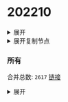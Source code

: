 # 202210
<details>
  <summary>展开</summary>

[介绍](https://github.com/sightwww/202210#介绍) | [使用方法](https://github.com/sightwww/202210#使用方法)

## 介绍
本自动化功能全部基于 `GitHub Actions` 实现，如有需要可以自行 Fork 实现个性化需求，功能配置在 `./utils/config.ini` 配置文件中。

对网络上各免费节点池及博主分享的节点进行测速筛选出较为稳定高速的节点，再导入到仓库中进行分享记录。所筛选的节点链接在仓库 `./sub/sub_list.json` 文件中，其中大部分为其他 `GitHub` 仓库链接，如果大家有好的订阅链接欢迎提交 PR ，这些链接包含的所有节点会合并在仓库 `./sub/sub_merge.txt` 中。

测速筛选后的节点订阅文件在仓库根目录 `Eterniy`(Base64) 和 `Eternity.yaml`(Clash)。同时在仓库的 `./update` 中保留了原始节点链接的的记录。

订阅转换使用 [subconverter](https://github.com/tindy2013/subconverter) 实现，测速功能使用 [LiteSpeedTest](https://github.com/xxf098/LiteSpeedTest) 在 `GitHub Actions` 环境下实现，所以美国节点较多，不能很好代表国内网络环境下节点可用性，目前正在解决这一问题。

虽然是测速筛选过后的节点，但仍然会出现部分节点不可用的情况，遇到这种情况建议选择`Clash`, `Shadowrocket`之类能自动切换低延迟节点的客户端。

## 使用方法
将以下订阅链接导入相应客户端即可。链接中大部分为 SS 协议节点，少量 Vmess, Trojan ,SSR 协议节点，建议选择协议支持完整的客户端。

- [多协议Base64编码](https://raw.githubusercontent.com/sightwww/202210/master/Eternity)
- [Clash](https://raw.githubusercontent.com/sightwww/202210/master/Eternity.yaml)

另有国内加速链接：

- [多协议Base64编码](https://fastly.jsdelivr.net/gh/sightwww/202210@master/Eternity)
- [Clash](https://fastly.jsdelivr.net/gh/sightwww/202210@master/Eternity.yaml)

>`Clash`链接所使用的配置在仓库`./update/provider/`中，有相应配置文件和以国家分类的`proxy-provider`。

  
</details>

<details>
  
## 节点信息
### 高速节点
高速节点数量: `93`
  <summary>展开复制节点</summary>

    vmess://eyJ2IjoiMiIsInBzIjoi8J+Hr/Cfh7Ug576O5Zu9LXZtZXNzLWpwYXJtLmZpbmV5b28uY2Y0NDMt6KKr5aKZLeS4rei9rDE1Mi43MC44MS42Ni3op6PplIHml6XmnKzlnLDljLpORumdnuiHquWItuWJpyIsImFkZCI6ImpwYXJtLmZpbmV5b28uY2YiLCJwb3J0IjoiNDQzIiwidHlwZSI6Im5vbmUiLCJpZCI6ImJkNWVlMjQ5LWZlN2ItNDY2OS1hNmQ5LWIzZjVlZWNiOThlNiIsImFpZCI6IjQiLCJuZXQiOiJ3cyIsInBhdGgiOiIvMTIzIiwiaG9zdCI6ImpwYXJtLmZpbmV5b28uY2YiLCJ0bHMiOiJ0bHMifQ==
    vmess://eyJ2IjoiMiIsInBzIjoi8J+Hr/Cfh7Ug5pel5pysXzAxMDQwMTciLCJhZGQiOiJqcDEuNTM1ZWI1MjEtOWZlMC00NDc4LWIwOTAtMmE1Y2VlNGJiMDRhLm5idnBuLm9yZyIsInBvcnQiOiI3MzA0IiwidHlwZSI6Im5vbmUiLCJpZCI6IjhiNzcwYTNhLTdhZDktNDU3My1iZmQ2LTJiMTQ2YmY5M2FmNyIsImFpZCI6IjAiLCJuZXQiOiJ0Y3AiLCJwYXRoIjoiLyIsImhvc3QiOiJqcDEuNTM1ZWI1MjEtOWZlMC00NDc4LWIwOTAtMmE1Y2VlNGJiMDRhLm5idnBuLm9yZyIsInRscyI6IiJ9
    vmess://eyJ2IjoiMiIsInBzIjoi8J+Hr/Cfh7Ug5pel5pysXzAxMDQxMDgyIiwiYWRkIjoiMTQwLjgzLjU3LjgwIiwicG9ydCI6IjQ5ODQwIiwidHlwZSI6Im5vbmUiLCJpZCI6IjI5NjlhZDFiLTk3ODctNDkyNy05NGU2LTIyZjU5NzYxOGRlMCIsImFpZCI6IjAiLCJuZXQiOiJ0Y3AiLCJwYXRoIjoiLyIsImhvc3QiOiIiLCJ0bHMiOiIifQ==
    ss://Y2hhY2hhMjAtaWV0Zi1wb2x5MTMwNTpHIXlCd1BXSDNWYW8@81.90.189.41:810#%F0%9F%87%B8%F0%9F%87%AC%20Relay_%F0%9F%87%B8%F0%9F%87%ACSG-%F0%9F%87%B8%F0%9F%87%ACSG_131
    ss://Y2hhY2hhMjAtaWV0Zi1wb2x5MTMwNTpHIXlCd1BXSDNWYW8@217.197.161.136:811#Pool_%F0%9F%87%B8%F0%9F%87%ACSG_125
    ss://Y2hhY2hhMjAtaWV0Zi1wb2x5MTMwNTpHIXlCd1BXSDNWYW8@217.197.161.138:805#Pool_%F0%9F%87%B8%F0%9F%87%ACSG_126
    vmess://eyJ2IjoiMiIsInBzIjoi8J+HqPCfh7Mg5Y+w5rm+XzAxMDQwMTAiLCJhZGQiOiJ0dy10Yi1jLnpjMjAyMDA0MjYuY2x1YiIsInBvcnQiOiIzOTk5OSIsInR5cGUiOiJub25lIiwiaWQiOiI2N2M1MGY2YS04MTZkLTM1NTUtODliNC0xOWRkMjk2MDhmOGIiLCJhaWQiOiIwIiwibmV0IjoidGNwIiwicGF0aCI6Ii8iLCJob3N0IjoidHctdGItYy56YzIwMjAwNDI2LmNsdWIiLCJ0bHMiOiIifQ==
    ss://YWVzLTI1Ni1nY206ZTB1eWFrZW5kZzc@x.gotout.work:30031#%F0%9F%87%AD%F0%9F%87%B0%20%5B01-03%5D%7Copenrunner%7C%E4%B8%AD%E5%9B%BD%E9%A6%99%E6%B8%AF%2F%E4%B8%AD%E5%9B%BD%E5%8F%B0%E6%B9%BE%28CN%29China%2FShenzhen%2F%28%E5%8F%AF%E8%83%BD%E6%98%AF%E4%B8%AD%E8%BD%AC%E8%8A%82%E7%82%B9%29_4
    vmess://eyJ2IjoiMiIsInBzIjoi8J+HuPCfh6wgWzAxLTAzXXxvcGVucnVubmVyfOaWsOWKoOWdoShTRylTaW5nYXBvcmUvU2luZ2Fwb3JlXzciLCJhZGQiOiJ2Mi0yLmdvZGxpZ2h0Lnh5eiIsInBvcnQiOiIzMDUyNiIsInR5cGUiOiJub25lIiwiaWQiOiI0MzMwOGQyNy05NGVjLTQwOGUtYThmNi1kNjgyY2ZiOTljYTkiLCJhaWQiOiIwIiwibmV0Ijoid3MiLCJwYXRoIjoiLzU0ZjYzNGZzIiwiaG9zdCI6InYyLTIuZ29kbGlnaHQueHl6IiwidGxzIjoidGxzIn0=
    trojan://7Z29DRr1ts@cp-asus.ml:50275?allowInsecure=1#%F0%9F%87%B8%F0%9F%87%AC%20%5B01-03%5D%7Copenrunner%7C%E6%96%B0%E5%8A%A0%E5%9D%A1%28SG%29Singapore%2FSingapore_8
    vmess://eyJ2IjoiMiIsInBzIjoi8J+HrfCfh7AgWzAxLTAzXXxvcGVucnVubmVyfOS4reWbvemmmea4ry/kuK3lm73lj7Dmub4oQ04pQ2hpbmEvQmVpamluZy8o5Y+v6IO95piv5Lit6L2s6IqC54K5KV8xMCIsImFkZCI6InNoY3UuZm9yZ2VidWtraXQuY29tIiwicG9ydCI6IjQ3Mzg5IiwidHlwZSI6Im5vbmUiLCJpZCI6ImY2ODBkZmQ4LTNiNTktNDhhZi1hZWE4LTFkNGJjMDlhMTcwNSIsImFpZCI6IjAiLCJuZXQiOiJ0Y3AiLCJwYXRoIjoiLyIsImhvc3QiOiJzaGN1LmZvcmdlYnVra2l0LmNvbSIsInRscyI6IiJ9
    vmess://eyJ2IjoiMiIsInBzIjoi8J+HrfCfh7AgWzAxLTAzXXxvcGVucnVubmVyfOS4reWbvemmmea4r+eJueWIq+ihjOaUv+WMuihISylIb25na29uZ1NBUkNoaW5hL0hvbmdLb25nXzE5IiwiYWRkIjoiNDI2aGsuZmFuczgueHl6IiwicG9ydCI6IjQ0MyIsInR5cGUiOiJub25lIiwiaWQiOiI5M2JkYWVkNS0xM2M1LTM5MjctOTNkNy1hNjg3N2M1YWM4ZDIiLCJhaWQiOiIyIiwibmV0Ijoid3MiLCJwYXRoIjoiL3JheSIsImhvc3QiOiI0MjZoay5mYW5zOC54eXoiLCJ0bHMiOiJ0bHMifQ==
    vmess://eyJ2IjoiMiIsInBzIjoi8J+HrfCfh7AgWzAxLTAzXXxvcGVucnVubmVyfOS4reWbvemmmea4ry/kuK3lm73lj7Dmub4oQ04pQ2hpbmEvQmVpamluZy8o5Y+v6IO95piv5Lit6L2s6IqC54K5KV8yMCIsImFkZCI6IlYzMDkuYmdwbmV0LnRvcCIsInBvcnQiOiIyNjMwOSIsInR5cGUiOiJub25lIiwiaWQiOiJlZjM2MWM4My04Yjg5LTM5NTAtOWM5Yi02Y2NjMTc3ZTYyODUiLCJhaWQiOiIwIiwibmV0IjoidGNwIiwicGF0aCI6Ii9yYXkiLCJob3N0IjoiNDI2aGsuZmFuczgueHl6IiwidGxzIjoiIn0=
    vmess://eyJ2IjoiMiIsInBzIjoi8J+HrfCfh7AgWzAxLTAzXXxvcGVucnVubmVyfOS4reWbvemmmea4ry/kuK3lm73lj7Dmub4oQ04pQ2hpbmEvU2hlbnpoZW4vKOWPr+iDveaYr+S4rei9rOiKgueCuSlfMjMiLCJhZGQiOiJWMjAzLmJncG5ldC50b3AiLCJwb3J0IjoiMjYyMDMiLCJ0eXBlIjoibm9uZSIsImlkIjoiZWYzNjFjODMtOGI4OS0zOTUwLTljOWItNmNjYzE3N2U2Mjg1IiwiYWlkIjoiMCIsIm5ldCI6InRjcCIsInBhdGgiOiIvcmF5IiwiaG9zdCI6IjQyNmhrLmZhbnM4Lnh5eiIsInRscyI6IiJ9
    trojan://cfbabf31-2cf6-40ca-9688-abbb682370aa@cn.speedabc.xyz:32002?allowInsecure=1&sni=jp-bgp.speedaccelerate.com#%F0%9F%87%AD%F0%9F%87%B0%20%5B01-03%5D%7Copenrunner%7C%E4%B8%AD%E5%9B%BD%E9%A6%99%E6%B8%AF%2F%E4%B8%AD%E5%9B%BD%E5%8F%B0%E6%B9%BE%28CN%29China%2FShenzhen%2F%28%E5%8F%AF%E8%83%BD%E6%98%AF%E4%B8%AD%E8%BD%AC%E8%8A%82%E7%82%B9%29_25
    trojan://e5d46365e25e31d94279c2bcf93390a2@sg-sr-116.mitoption.com:443?allowInsecure=1#%F0%9F%87%B8%F0%9F%87%AC%20%5B01-03%5D%7Copenrunner%7C%E6%96%B0%E5%8A%A0%E5%9D%A1%28SG%29Singapore%2FSingapore_28
    vmess://eyJ2IjoiMiIsInBzIjoi8J+Hr/Cfh7UgWzAxLTAzXXxvcGVucnVubmVyfOaXpeacrChKUClKYXBhbi9Ub2t5b18yOSIsImFkZCI6IjE0MC4yMzguNDguMTk0IiwicG9ydCI6Ijg4ODgiLCJ0eXBlIjoibm9uZSIsImlkIjoiMjRmMWRmYWQtMTI2Ny00Mjk3LThlODgtMGU5YjhlZjQ3ZTQ3IiwiYWlkIjoiMCIsIm5ldCI6InRjcCIsInBhdGgiOiIvIiwiaG9zdCI6IiIsInRscyI6IiJ9
    ss://YWVzLTI1Ni1nY206WTZSOXBBdHZ4eHptR0M@158.247.205.87:5601#%F0%9F%87%AF%F0%9F%87%B5%20%5B01-03%5D%7Copenrunner%7C%E6%97%A5%E6%9C%AC%28JP%29Japan%2FOsaka_40
    trojan://7b4066ae-accc-11eb-a8bf-f23c91cfbbc9@ssl.tcpbbr.net:443?allowInsecure=1#%F0%9F%87%AD%F0%9F%87%B0%20%5B01-03%5D%7Copenrunner%7C%E4%B8%AD%E5%9B%BD%E9%A6%99%E6%B8%AF%E7%89%B9%E5%88%AB%E8%A1%8C%E6%94%BF%E5%8C%BA%28HK%29Hongkong%2BSAR%2BChina%2FHong%2BKong_42
    vmess://eyJ2IjoiMiIsInBzIjoi8J+HrfCfh7AgUmVsYXlf8J+HrfCfh7BISy3wn4et8J+HsEhLXzYzIiwiYWRkIjoiMjM2YmExNmYtNzk4OS03MWRlLWU1MTAtMWNhZDMzOTIzMzU1LmNubmljLnJpcCIsInBvcnQiOiI4MCIsInR5cGUiOiJub25lIiwiaWQiOiJkNzYxYzVlNC04YWYxLTRiZTgtOGIyMC1hZjgyZmZmMzBhZjIiLCJhaWQiOiIwIiwibmV0Ijoid3MiLCJwYXRoIjoiLyIsImhvc3QiOiJ0bXMuZGluZ3RhbGsuY29tIiwidGxzIjoiIn0=
    vmess://eyJ2IjoiMiIsInBzIjoi8J+HsPCfh7cgUmVsYXlf8J+HsPCfh7dLUi3wn4ew8J+Ht0tSXzg1IiwiYWRkIjoiOTk3OTQ2YjQtMjY0Mi1lYTNmLTdiODgtYmRhNjEzMDBjMjI2LmNubmljLnJpcCIsInBvcnQiOiI4MCIsInR5cGUiOiJub25lIiwiaWQiOiJkNzYxYzVlNC04YWYxLTRiZTgtOGIyMC1hZjgyZmZmMzBhZjIiLCJhaWQiOiIwIiwibmV0Ijoid3MiLCJwYXRoIjoiLyIsImhvc3QiOiJ0bXMuZGluZ3RhbGsuY29tIiwidGxzIjoiIn0=
    vmess://eyJ2IjoiMiIsInBzIjoi8J+HqPCfh7MgUmVsYXlf8J+HufCfh7xUVy3wn4e58J+HvFRXXzE0MCIsImFkZCI6ImQwNDFhNTg1LTBjMWUtZTkyOC1kZmJiLWM1YzRiYjdmOTY4NS5jbm5pYy5yaXAiLCJwb3J0IjoiODAiLCJ0eXBlIjoibm9uZSIsImlkIjoiZDc2MWM1ZTQtOGFmMS00YmU4LThiMjAtYWY4MmZmZjMwYWYyIiwiYWlkIjoiMCIsIm5ldCI6IndzIiwicGF0aCI6Ii8iLCJob3N0IjoidG1zLmRpbmd0YWxrLmNvbSIsInRscyI6IiJ9
    vmess://eyJ2IjoiMiIsInBzIjoi8J+HuvCfh7ggUmVsYXlf8J+HuvCfh7hVUy3wn4et8J+HsEhLXzI0NiIsImFkZCI6ImM5ZjBmYTExLWU0ZDQtMWM1MC0yZmQyLTFjNDFmN2IyZmY4OS5jbm5pYy5yaXAiLCJwb3J0IjoiODAiLCJ0eXBlIjoibm9uZSIsImlkIjoiZDc2MWM1ZTQtOGFmMS00YmU4LThiMjAtYWY4MmZmZjMwYWYyIiwiYWlkIjoiMCIsIm5ldCI6IndzIiwicGF0aCI6Ii8iLCJob3N0IjoidG1zLmRpbmd0YWxrLmNvbSIsInRscyI6IiJ9
    vmess://eyJ2IjoiMiIsInBzIjoiSEtfNjQiLCJhZGQiOiIxOC4xNjMuMTE2LjExMyIsInBvcnQiOiIyNjM0NiIsInR5cGUiOiJub25lIiwiaWQiOiIzMDI5N2FiMi1jZWVmLTQ4YWUtODM4Zi05Y2E0YmY2MjVkYTgiLCJhaWQiOiIwIiwibmV0Ijoid3MiLCJwYXRoIjoiLyIsImhvc3QiOiIxOC4xNjMuMTE2LjExMyIsInRscyI6IiJ9
    vmess://eyJ2IjoiMiIsInBzIjoi8J+Hr/Cfh7UgQFNTUlNVQi3ml6XmnKxWMDUt5LuY6LS55o6o6I2QZGxqLnRmL3NzcnN1YiIsImFkZCI6Imh0dHAuZG93bmxvYWQueXVuemhvbmd6aHVhbi5jb20iLCJwb3J0IjoiODA4MCIsInR5cGUiOiJub25lIiwiaWQiOiI2OTVmODg1Zi0xNDRiLTRhNmItOTk4YS04ODVkOTc3NWQ3NTYiLCJhaWQiOiIwIiwibmV0Ijoid3MiLCJwYXRoIjoiL2FwaS92My9kb3dubG9hZC5nZXRGaWxlIiwiaG9zdCI6InNzcnN1Yi52MDIuYXN1a2EuYnV6eiIsInRscyI6IiJ9
    vmess://eyJ2IjoiMiIsInBzIjoi8J+HsPCfh7cg576O5Zu9LXZtZXNzLWFtZGtyLnB0dXUubWw0NDMt6KKr5aKZLeS4rei9rDE0Ni41Ni45Ni43NS3op6PplIHpn6nlm73lnLDljLpORumdnuiHquWItuWJpyIsImFkZCI6ImFtZGtyLnB0dXUubWwiLCJwb3J0IjoiNDQzIiwidHlwZSI6Im5vbmUiLCJpZCI6ImUyY2RjMzA1LWRkYTctNDY1ZS1iNjc1LWJhMDQ2OGQyYThiMyIsImFpZCI6IjQiLCJuZXQiOiJ3cyIsInBhdGgiOiIvOTg3IiwiaG9zdCI6ImFtZGtyLnB0dXUubWwiLCJ0bHMiOiJ0bHMifQ==
    vmess://eyJ2IjoiMiIsInBzIjoi8J+HsPCfh7cg576O5Zu9LXZtZXNzLWFtZGtyLnB0dXUuZ2E0NDMt6KKr5aKZLeS4rei9rDE1Mi42OS4yMjkuMjIyLeino+mUgemfqeWbveWcsOWMuk5G6Z2e6Ieq5Yi25YmnIiwiYWRkIjoiYW1ka3IucHR1dS5nYSIsInBvcnQiOiI0NDMiLCJ0eXBlIjoibm9uZSIsImlkIjoiYTYxMmI2N2YtYTc5Yi00YTcxLWE4MmItYTQ2OTA2NzUyMDIzIiwiYWlkIjoiNCIsIm5ldCI6IndzIiwicGF0aCI6Ii80MDgiLCJob3N0IjoiYW1ka3IucHR1dS5nYSIsInRscyI6InRscyJ9
    vmess://eyJ2IjoiMiIsInBzIjoi8J+Hr/Cfh7Ug576O5Zu9LXZtZXNzLWpwYW1kLmZpbmV5b28ubWw0NDMt6KKr5aKZLeS4rei9rDEzOC4yLjMzLjEwMi3op6PplIHml6XmnKzlnLDljLpORumdnuiHquWItuWJpyIsImFkZCI6ImpwYW1kLmZpbmV5b28ubWwiLCJwb3J0IjoiNDQzIiwidHlwZSI6Im5vbmUiLCJpZCI6IjM1ZTVlMmVhLTEzNzItNDc0NS1kZmY4LWZiMmJkMTEwMTZjNCIsImFpZCI6IjQiLCJuZXQiOiJ3cyIsInBhdGgiOiIvMTIzIiwiaG9zdCI6ImpwYW1kLmZpbmV5b28ubWwiLCJ0bHMiOiJ0bHMifQ==
    vmess://eyJ2IjoiMiIsInBzIjoi8J+Hr/Cfh7Ug576O5Zu9LXZtZXNzLWpwYXJtLmZpbmV5b28ubWw0NDMt6KKr5aKZLeS4rei9rDEzOC4yLjMzLjkwLeino+mUgeaXpeacrOWcsOWMuk5G6Z2e6Ieq5Yi25YmnIiwiYWRkIjoianBhcm0uZmluZXlvby5tbCIsInBvcnQiOiI0NDMiLCJ0eXBlIjoibm9uZSIsImlkIjoiMTBiYTQ3OGUtOWRlMS00YWE5LWMwOWUtNzcwNzAyNTMzNGQzIiwiYWlkIjoiNCIsIm5ldCI6IndzIiwicGF0aCI6Ii8xMjMiLCJob3N0IjoianBhcm0uZmluZXlvby5tbCIsInRscyI6InRscyJ9
    vmess://eyJ2IjoiMiIsInBzIjoi8J+Hr/Cfh7Ug576O5Zu9LXZtZXNzLWpwYXJtLmZpbmV5b28uY2Y0NDMt6KKr5aKZLeS4rei9rDE1Mi43MC44MS42Ni3op6PplIHml6XmnKzlnLDljLpORumdnuiHquWItuWJpyIsImFkZCI6ImpwYXJtLmZpbmV5b28uY2YiLCJwb3J0IjoiNDQzIiwidHlwZSI6Im5vbmUiLCJpZCI6ImJkNWVlMjQ5LWZlN2ItNDY2OS1hNmQ5LWIzZjVlZWNiOThlNiIsImFpZCI6IjQiLCJuZXQiOiJ3cyIsInBhdGgiOiIvMTIzIiwiaG9zdCI6ImpwYXJtLmZpbmV5b28uY2YiLCJ0bHMiOiJ0bHMifQ==
    vmess://eyJ2IjoiMiIsInBzIjoi8J+HuPCfh6wg5Lit5Zu9LXZtZXNzLTguMjE0LjMzLjE1ODgwLeiiq+WimS3nm7Tov54t6Kej6ZSB5paw5Yqg5Z2h5Zyw5Yy6TkbpnZ7oh6rliLbliaciLCJhZGQiOiI4LjIxNC4zMy4xNTgiLCJwb3J0IjoiODAiLCJ0eXBlIjoibm9uZSIsImlkIjoiY2I4MWU2YWItMWQ4My00YWMxLWYwYWQtYWU1YzJhN2MyOWVmIiwiYWlkIjoiMCIsIm5ldCI6IndzIiwicGF0aCI6Ii8iLCJob3N0IjoiIiwidGxzIjoiIn0=
    vmess://eyJ2IjoiMiIsInBzIjoi8J+HuPCfh6wg576O5Zu9LXZtZXNzLWNhLjAxMTIyMzMueHl6ODQ0My3ooqvlopkt5Lit6L2sMTk5Ljg3LjIxMC4xODYt6Kej6ZSB5paw5Yqg5Z2h5Zyw5Yy6TkbpnZ7oh6rliLbliaciLCJhZGQiOiJjYS4wMTEyMjMzLnh5eiIsInBvcnQiOiI4NDQzIiwidHlwZSI6Im5vbmUiLCJpZCI6ImMzMDAwZTlkLWJlZTctNGZkYi1iMzEyLWRkMDcwMzBmMzI1ZCIsImFpZCI6IjQiLCJuZXQiOiJ3cyIsInBhdGgiOiIvaG9tZSIsImhvc3QiOiJjYS4wMTEyMjMzLnh5eiIsInRscyI6InRscyJ9
    ss://Y2hhY2hhMjAtaWV0Zi1wb2x5MTMwNTpHIXlCd1BXSDNWYW8@148.66.56.99:807#HK_52
    vmess://eyJ2IjoiMiIsInBzIjoi8J+Hr/Cfh7Ug5pel5pysLXZtZXNzLTE0Ni41Ni40MC4xMTcyNzY3NS3ooqvlopkt55u06L+eLeino+mUgemfqeWbveWcsOWMuk5G6Z2e6Ieq5Yi25YmnIiwiYWRkIjoiMTQ2LjU2LjQwLjExNyIsInBvcnQiOiIyNzY3NSIsInR5cGUiOiJub25lIiwiaWQiOiIwNTNjYTBmNC0wNTdlLTQ5M2QtYWQzMC01YmE1MWYwMGY1OWMiLCJhaWQiOiI0IiwibmV0Ijoid3MiLCJwYXRoIjoiLyIsImhvc3QiOiIiLCJ0bHMiOiIifQ==
    ss://YWVzLTI1Ni1jZmI6YW1hem9uc2tyMDU@3.112.193.151:443#JP_71
    ss://YWVzLTI1Ni1jZmI6YW1hem9uc2tyMDU@52.197.66.243:443#%F0%9F%87%AF%F0%9F%87%B5%20%E6%97%A5%E6%9C%AC-ss-52.197.66.243443-%E8%A2%AB%E5%A2%99-%E7%9B%B4%E8%BF%9E-%E8%A7%A3%E9%94%81%E6%97%A5%E6%9C%AC%E5%9C%B0%E5%8C%BANF%E9%9D%9E%E8%87%AA%E5%88%B6%E5%89%A7
    ss://Y2hhY2hhMjAtaWV0Zi1wb2x5MTMwNTpHIXlCd1BXSDNWYW8@193.38.139.204:806#%F0%9F%87%AF%F0%9F%87%B5%20%E6%97%A5%E6%9C%AC-ss-193.38.139.204806-%E8%A2%AB%E5%A2%99-%E4%B8%AD%E8%BD%AC193.38.139.201-%E8%A7%A3%E9%94%81%E6%97%A5%E6%9C%AC%E5%9C%B0%E5%8C%BANF%E9%9D%9E%E8%87%AA%E5%88%B6%E5%89%A7
    ss://YWVzLTI1Ni1jZmI6YW1hem9uc2tyMDU@54.169.62.50:443#SG_124
    ss://Y2hhY2hhMjAtaWV0Zi1wb2x5MTMwNTpHIXlCd1BXSDNWYW8@193.38.139.203:807#%F0%9F%87%AF%F0%9F%87%B5%20%E6%97%A5%E6%9C%AC-ss-193.38.139.203807-%E8%A2%AB%E5%A2%99-%E4%B8%AD%E8%BD%AC193.38.139.201-%E8%A7%A3%E9%94%81%E6%97%A5%E6%9C%AC%E5%9C%B0%E5%8C%BANF%E9%9D%9E%E8%87%AA%E5%88%B6%E5%89%A7
    ss://YWVzLTI1Ni1jZmI6YW1hem9uc2tyMDU@54.169.211.238:443#SG_128
    ss://Y2hhY2hhMjAtaWV0Zi1wb2x5MTMwNTpHIXlCd1BXSDNWYW8@45.66.134.176:811#%F0%9F%87%AF%F0%9F%87%B5%20%E6%97%A5%E6%9C%AC-ss-45.66.134.176811-%E8%A2%AB%E5%A2%99-%E4%B8%AD%E8%BD%AC185.168.20.250-%E8%A7%A3%E9%94%81%E6%97%A5%E6%9C%AC%E5%9C%B0%E5%8C%BANF%E9%9D%9E%E8%87%AA%E5%88%B6%E5%89%A7
    ss://YWVzLTI1Ni1jZmI6YW1hem9uc2tyMDU@18.141.183.204:443#SG_132
    ss://YWVzLTI1Ni1jZmI6YW1hem9uc2tyMDU@54.254.199.122:443#SG_135
    vmess://eyJ2IjoiMiIsInBzIjoi8J+HrfCfh7AgZ2l0aHViLmNvbS9mcmVlZnEgLSDpppnmuK/nlLXorq/nm4jnp5HmnInpmZDlhazlj7ggMTUiLCJhZGQiOiJhaGswMi5za3lqc3Euc3BhY2UiLCJwb3J0IjoiMjA1MyIsInR5cGUiOiJub25lIiwiaWQiOiI4YWM5ODJhNy05YjU5LWE3ZGMtY2Y0ZS0yMzJmMmZlNzI5MDMiLCJhaWQiOiIwIiwibmV0Ijoid3MiLCJwYXRoIjoiLyIsImhvc3QiOiJhaGswMi5za3lqc3Euc3BhY2UiLCJ0bHMiOiJ0bHMifQ==
    vmess://eyJ2IjoiMiIsInBzIjoi8J+Hr/Cfh7UgZ2l0aHViLmNvbS9mcmVlZnEgLSDml6XmnKwgIDYiLCJhZGQiOiJkajEtc3MuaHR2dmlydS50b3AiLCJwb3J0IjoiMjM3IiwidHlwZSI6Im5vbmUiLCJpZCI6IjNkODFlNmZiLWM3ZjAtNDc5MS1hZjJlLTgyYzkzZDE0OTQ4MyIsImFpZCI6IjAiLCJuZXQiOiJ3cyIsInBhdGgiOiIvIiwiaG9zdCI6ImRqMS1zcy5odHZ2aXJ1LnRvcCIsInRscyI6IiJ9
    vmess://eyJ2IjoiMiIsInBzIjoi8J+HqPCfh7Mg5Y+w5rm+XzAxMDQwMDMiLCJhZGQiOiJodHRwLmRvd25sb2FkLnl1bnpob25nemh1YW4uY29tIiwicG9ydCI6IjgwODAiLCJ0eXBlIjoibm9uZSIsImlkIjoiNjk1Zjg4NWYtMTQ0Yi00YTZiLTk5OGEtODg1ZDk3NzVkNzU2IiwiYWlkIjoiMCIsIm5ldCI6IndzIiwicGF0aCI6Ii9hcGkvdjMvZG93bmxvYWQuZ2V0RmlsZSIsImhvc3QiOiJzc3JzdWIudjAyLmFzdWthLmJ1enoiLCJ0bHMiOiIifQ==
    ss://Y2hhY2hhMjAtaWV0Zi1wb2x5MTMwNTpHIXlCd1BXSDNWYW8@38.68.134.196:811#US_152
    vmess://eyJ2IjoiMiIsInBzIjoiVVNfMTAiLCJhZGQiOiIxMzguMi4xNS4yMyIsInBvcnQiOiI0NjM3MCIsInR5cGUiOiJub25lIiwiaWQiOiI5OTgxNTFlNS0wYmM1LTQzNzctZTM5MC1jNDFiYjI2ZmRkMGMiLCJhaWQiOiIwIiwibmV0IjoidGNwIiwicGF0aCI6Ii9hcGkvdjMvZG93bmxvYWQuZ2V0RmlsZSIsImhvc3QiOiJzc3JzdWIudjAyLmFzdWthLmJ1enoiLCJ0bHMiOiIifQ==
    vmess://eyJ2IjoiMiIsInBzIjoiVVNfMTMiLCJhZGQiOiIxNTAuMjMwLjQxLjkiLCJwb3J0IjoiMjMyOTIiLCJ0eXBlIjoibm9uZSIsImlkIjoiOTU2YzZjMmYtYmY1NC00Yjg3LWZhZmQtNGI3NjdjYTEyNzUwIiwiYWlkIjoiMCIsIm5ldCI6InRjcCIsInBhdGgiOiIvYXBpL3YzL2Rvd25sb2FkLmdldEZpbGUiLCJob3N0Ijoic3Nyc3ViLnYwMi5hc3VrYS5idXp6IiwidGxzIjoiIn0=
    vmess://eyJ2IjoiMiIsInBzIjoiVVNfMTQiLCJhZGQiOiIxNTkuMjIzLjMyLjIzMCIsInBvcnQiOiI4MDgwIiwidHlwZSI6Im5vbmUiLCJpZCI6IjcwMDIzMzBkLWZlMjctNGI1Ni1iMjJmLWQ3ZTNlYjgyNWZkYiIsImFpZCI6IjAiLCJuZXQiOiJ3cyIsInBhdGgiOiIvY2N0djEzL2hkLm0zdTgiLCJob3N0IjoiMTU5LjIyMy4zMi4yMzAiLCJ0bHMiOiIifQ==
    vmess://eyJ2IjoiMiIsInBzIjoiVVNfMTYiLCJhZGQiOiI1MS44MS4yMjMuMzEiLCJwb3J0IjoiNDQzIiwidHlwZSI6Im5vbmUiLCJpZCI6ImMwMTU2NDUxLTRlZmItNDVlMi04NGZjLThkMzE1YzQ2NTBkYiIsImFpZCI6IjMyIiwibmV0IjoidGNwIiwicGF0aCI6Ii9jY3R2MTMvaGQubTN1OCIsImhvc3QiOiIxNTkuMjIzLjMyLjIzMCIsInRscyI6IiJ9
    vmess://eyJ2IjoiMiIsInBzIjoiVVNfMTciLCJhZGQiOiI2OC4xODMuMTI5LjE5NyIsInBvcnQiOiI4MDgwIiwidHlwZSI6Im5vbmUiLCJpZCI6IjE1N2FiMjRjLTJmMDItNDRkMi1iMjExLTZkNzA2MTJjOWY2NCIsImFpZCI6IjAiLCJuZXQiOiJ3cyIsInBhdGgiOiIvY2N0djEzL2hkLm0zdTgiLCJob3N0IjoiNjguMTgzLjEyOS4xOTciLCJ0bHMiOiIifQ==
    vmess://eyJ2IjoiMiIsInBzIjoi8J+HuvCfh7ggWzAxLTAzXXxvcGVucnVubmVyfOe+juWbvShVUylVU0EvTG9zQW5nZWxlc182IiwiYWRkIjoidXMxLmxvbHZwcy54eXoiLCJwb3J0IjoiNjAwNjAiLCJ0eXBlIjoibm9uZSIsImlkIjoiOTU4ODZjNzYtOTIwNy00OGJkLTllNjQtZDE0MjJlNzVhZDg5IiwiYWlkIjoiMCIsIm5ldCI6IndzIiwicGF0aCI6Ii9BWTkyMFVNUiIsImhvc3QiOiJ1czEubG9sdnBzLnh5eiIsInRscyI6InRscyJ9
    vmess://eyJ2IjoiMiIsInBzIjoi8J+HuvCfh7ggWzAxLTAzXXxvcGVucnVubmVyfOe+juWbvShVUylVU0EvTG9zQW5nZWxlc18xMSIsImFkZCI6IjQ1Ljc2LjcxLjIzMyIsInBvcnQiOiI0Njk4MyIsInR5cGUiOiJub25lIiwiaWQiOiI2OTA5OTI1OC0xNDc2LTQ2ZGQtYTUxYi04NGU5MTVlOTQxYmUiLCJhaWQiOiIwIiwibmV0Ijoid3MiLCJwYXRoIjoiLzF0R0s4MmxVLyIsImhvc3QiOiIiLCJ0bHMiOiIifQ==
    trojan://e5d46365e25e31d94279c2bcf93390a2@usa-sr-105.mitoption.com:443?allowInsecure=1#%F0%9F%87%BA%F0%9F%87%B8%20%5B01-03%5D%7Copenrunner%7C%E7%BE%8E%E5%9B%BD%28US%29USA%2FScottsdale_12
    vmess://eyJ2IjoiMiIsInBzIjoi8J+HuvCfh7ggWzAxLTAzXXxvcGVucnVubmVyfOe+juWbvShVUylVU0EvU2FuSm9zZV8xMyIsImFkZCI6IjE1NS4yNDguMjAyLjIwMyIsInBvcnQiOiIxNDU2NCIsInR5cGUiOiJub25lIiwiaWQiOiI0YTBkYTM3OS1hN2NjLTQzODktODhkNy00NTUxNGI4OTY4ODMiLCJhaWQiOiIwIiwibmV0IjoidGNwIiwicGF0aCI6Ii8iLCJob3N0IjoiIiwidGxzIjoiIn0=
    vmess://eyJ2IjoiMiIsInBzIjoi8J+HuvCfh7ggWzAxLTAzXXxvcGVucnVubmVyfOe+juWbvShVUylVU0EvUGlzY2F0YXdheVRvd25zaGlwXzE0IiwiYWRkIjoiMjA3LjI0Ni45NC4yOCIsInBvcnQiOiI0MjM4MyIsInR5cGUiOiJub25lIiwiaWQiOiI0NzczZGZkYy05Yzg1LTQ4NzMtODcyMC1jZThjZjVmNzRmN2MiLCJhaWQiOiIwIiwibmV0IjoidGNwIiwicGF0aCI6Ii8iLCJob3N0IjoiIiwidGxzIjoiIn0=
    vmess://eyJ2IjoiMiIsInBzIjoi8J+HuvCfh7ggWzAxLTAzXXxvcGVucnVubmVyfOe+juWbvShVUylVU0EvQ2xpZnRvbl8xOCIsImFkZCI6InVzMy4zMXZwbi5jb20iLCJwb3J0IjoiNDQzIiwidHlwZSI6Im5vbmUiLCJpZCI6IjJlZjY0ZGM4LWNhM2MtNDViOC1hZDVmLTIwODcxNDUyMTQzYiIsImFpZCI6IjAiLCJuZXQiOiJ3cyIsInBhdGgiOiIvZmFzdHNzaC8zMTAyNjM3NDkzcXFjb20vNjI2Y2Y3ZDhiZDQ5Yi8iLCJob3N0IjoidXMzLjMxdnBuLmNvbSIsInRscyI6InRscyJ9
    ss://YWVzLTI1Ni1nY206WEtGS2wyclVMaklwNzQ@169.197.142.99:8009#%F0%9F%87%BA%F0%9F%87%B8%20%5B01-03%5D%7Copenrunner%7C%E7%BE%8E%E5%9B%BD%28US%29USA%2FLos%2BAngeles_31
    vmess://eyJ2IjoiMiIsInBzIjoi8J+HuvCfh7ggWzAxLTAzXXxvcGVucnVubmVyfOe+juWbvShVUylVU0EvU2FuRnJhbmNpc2NvXzMyIiwiYWRkIjoiMTA0LjE2LjIzLjMiLCJwb3J0IjoiNDQzIiwidHlwZSI6Im5vbmUiLCJpZCI6IjI0OGY0ZjZmLTI3MGMtNDdmNy1iZWE4LWVkOWQ4OTQ0MDA1NCIsImFpZCI6IjAiLCJuZXQiOiJ3cyIsInBhdGgiOiIvIiwiaG9zdCI6IiIsInRscyI6InRscyJ9
    vmess://eyJ2IjoiMiIsInBzIjoi8J+HuvCfh7ggWzAxLTAzXXxvcGVucnVubmVyfOe+juWbvShVUylVU0EvV2FzaGluZ3Rvbl8zNCIsImFkZCI6IjEuZXp5ZGZkZC5jb20iLCJwb3J0IjoiNDQzIiwidHlwZSI6Im5vbmUiLCJpZCI6IjRlZTQ4YWQ4LTE3OGMtNDBhMi05YzUyLWExNGU5MGEwNmU0OSIsImFpZCI6IjAiLCJuZXQiOiJ3cyIsInBhdGgiOiIvbm1zbCIsImhvc3QiOiIxLmV6eWRmZGQuY29tIiwidGxzIjoidGxzIn0=
    vmess://eyJ2IjoiMiIsInBzIjoi8J+HuvCfh7ggUmVsYXlf8J+HuvCfh7hVUy3wn4ep8J+HqkRFXzIzOSIsImFkZCI6IjEwMy4yMS4yNDQuMTciLCJwb3J0IjoiODQ0MyIsInR5cGUiOiJub25lIiwiaWQiOiJhNmEzN2UwNC01ZTgxLTQ0YzktYmU1My1iYWEzZmY0NmViOGIiLCJhaWQiOiIwIiwibmV0Ijoid3MiLCJwYXRoIjoiLzhjZGE0OGIzIiwiaG9zdCI6InVzLTE3MS03OC5zaG9wdHVubmVsLmxpdmUiLCJ0bHMiOiJ0bHMifQ==
    vmess://eyJ2IjoiMiIsInBzIjoi8J+HuvCfh7ggUmVsYXlf8J+HuvCfh7hVUy3wn4ep8J+HqkRFXzI1MiIsImFkZCI6IjEwMy4yMS4yNDQuMjE5IiwicG9ydCI6Ijg0NDMiLCJ0eXBlIjoibm9uZSIsImlkIjoiYTZhMzdlMDQtNWU4MS00NGM5LWJlNTMtYmFhM2ZmNDZlYjhiIiwiYWlkIjoiMCIsIm5ldCI6IndzIiwicGF0aCI6Ii84Y2RhNDhiMyIsImhvc3QiOiJ1cy0xNzEtNzguc2hvcHR1bm5lbC5saXZlIiwidGxzIjoidGxzIn0=
    vmess://eyJ2IjoiMiIsInBzIjoi8J+HuvCfh7ggUmVsYXlf8J+HuvCfh7hVUy3wn4ep8J+HqkRFXzI1NSIsImFkZCI6IjEwMy4yMS4yNDQuMjMwIiwicG9ydCI6Ijg0NDMiLCJ0eXBlIjoibm9uZSIsImlkIjoiYTZhMzdlMDQtNWU4MS00NGM5LWJlNTMtYmFhM2ZmNDZlYjhiIiwiYWlkIjoiMCIsIm5ldCI6IndzIiwicGF0aCI6Ii84Y2RhNDhiMyIsImhvc3QiOiJ1cy0xNzEtNzguc2hvcHR1bm5lbC5saXZlIiwidGxzIjoidGxzIn0=
    vmess://eyJ2IjoiMiIsInBzIjoi8J+HuvCfh7ggUmVsYXlf8J+HuvCfh7hVUy3wn4er8J+Ht0ZSXzIzMSIsImFkZCI6InBvd2Vyc2VydmljZS5jb20iLCJwb3J0IjoiNDQzIiwidHlwZSI6Im5vbmUiLCJpZCI6IjA3NjRhNTk4LTgyYzQtNGI0MS1iYTEwLTU1MWE2MjViZWVkNSIsImFpZCI6IjAiLCJuZXQiOiJ3cyIsInBhdGgiOiIvc3Nob2NlYW4iLCJob3N0IjoidWsyLnYycmF5c2Vydi5jb20iLCJ0bHMiOiJ0bHMifQ==
    vmess://eyJ2IjoiMiIsInBzIjoi8J+HuvCfh7ggUmVsYXlf8J+HuvCfh7hVUy3wn4et8J+HsEhLXzI0NiAyIiwiYWRkIjoiYzlmMGZhMTEtZTRkNC0xYzUwLTJmZDItMWM0MWY3YjJmZjg5LmNubmljLnJpcCIsInBvcnQiOiI4MCIsInR5cGUiOiJub25lIiwiaWQiOiJkNzYxYzVlNC04YWYxLTRiZTgtOGIyMC1hZjgyZmZmMzBhZjIiLCJhaWQiOiIwIiwibmV0Ijoid3MiLCJwYXRoIjoiLyIsImhvc3QiOiJ0bXMuZGluZ3RhbGsuY29tIiwidGxzIjoiIn0=
    vmess://eyJ2IjoiMiIsInBzIjoi8J+HuvCfh7ggUmVsYXlf8J+HuvCfh7hVUy3wn4e68J+HuFVTXzIyNiIsImFkZCI6ImM1MHM4MDEuamFtamFtczMubmV0IiwicG9ydCI6IjEyNTE2IiwidHlwZSI6Im5vbmUiLCJpZCI6IjNjZTEzOTU0LWI0OWItNGEzYS04YWYyLWUzZmRkY2UxOWFmNSIsImFpZCI6IjAiLCJuZXQiOiJ0Y3AiLCJwYXRoIjoiLyIsImhvc3QiOiJ0bXMuZGluZ3RhbGsuY29tIiwidGxzIjoiIn0=
    vmess://eyJ2IjoiMiIsInBzIjoi8J+HuvCfh7ggUmVsYXlf8J+HuvCfh7hVUy3wn4e68J+HuFVTXzIzNiIsImFkZCI6ImZyZWUuc2F5LWhlci1uYW1lLnh5eiIsInBvcnQiOiI0NDMiLCJ0eXBlIjoibm9uZSIsImlkIjoiOGEyODdlMGMtOGJjZi00YWM2LWFmMmUtZjcwNjcwNDQ4ODUwIiwiYWlkIjoiNjQiLCJuZXQiOiJ3cyIsInBhdGgiOiIvZ3JhcGhxbCIsImhvc3QiOiJmcmVlLnNheS1oZXItbmFtZS54eXoiLCJ0bHMiOiJ0bHMifQ==
    vmess://eyJ2IjoiMiIsInBzIjoi8J+HuvCfh7ggUmVsYXlf8J+HuvCfh7hVUy3wn4e68J+HuFVTXzI0MiIsImFkZCI6IjEwNC4yNi45Ljc0IiwicG9ydCI6IjQ0MyIsInR5cGUiOiJub25lIiwiaWQiOiJmNmMxYmFiZS00MTZlLTQ3ZDEtODcyNi0wNDk2NzhlMjVjN2EiLCJhaWQiOiIwIiwibmV0Ijoid3MiLCJwYXRoIjoiL3NzaG9jZWFuIiwiaG9zdCI6InVzMi52MnJheXNlcnYuY29tIiwidGxzIjoidGxzIn0=
    vmess://eyJ2IjoiMiIsInBzIjoi8J+HqfCfh6og5b635Zu9XzAxMDQwMDciLCJhZGQiOiIxNjQuOTIuMjI0LjI0OCIsInBvcnQiOiIyODQ5MyIsInR5cGUiOiJub25lIiwiaWQiOiJhZTEwMTBkNC0yMDJiLTQxYTQtY2RiYi0zYjAwOTFjNThkOGEiLCJhaWQiOiIwIiwibmV0Ijoid3MiLCJwYXRoIjoiLyIsImhvc3QiOiIiLCJ0bHMiOiIifQ==
    ss://Y2hhY2hhMjAtaWV0Zi1wb2x5MTMwNTpHIXlCd1BXSDNWYW8@109.169.72.249:805#GB_47
    vmess://eyJ2IjoiMiIsInBzIjoi5pyq55+lXzAxMDQxNDEiLCJhZGQiOiIxMDQuMjEuMTYuMyIsInBvcnQiOiI4MCIsInR5cGUiOiJub25lIiwiaWQiOiJhMjU4ODFmMy05NjdmLTMyNjUtYmM3Zi05ZTY2ODU3YjAxNmIiLCJhaWQiOiIwIiwibmV0Ijoid3MiLCJwYXRoIjoiL25sLXVubGltaXR4eHgiLCJob3N0IjoidjEyYS50b2RkbnMudGsiLCJ0bHMiOiIifQ==
    vmess://eyJ2IjoiMiIsInBzIjoi8J+HqvCfh7og5qyn5rSyKOayueeuoeegtOino+i1hOa6kOWQmykgNiIsImFkZCI6Imdjb3JlcGwuc3lsdS5jeW91IiwicG9ydCI6IjQ0MyIsInR5cGUiOiJub25lIiwiaWQiOiIxMmUwODI1Ni1kYTVkLTRiMWMtYWVjYS04Yzk3M2NjY2VlZjgiLCJhaWQiOiIwIiwibmV0Ijoid3MiLCJwYXRoIjoiL0ZhbGxpbmc0Mmdjb3JlcGxub2RlIiwiaG9zdCI6Imdjb3JlcGwuc3lsdS5jeW91IiwidGxzIjoidGxzIn0=
    vmess://eyJ2IjoiMiIsInBzIjoi8J+HqvCfh7og5qyn5rSyKOayueeuoeegtOino+i1hOa6kOWQmykgOSIsImFkZCI6IjIzLjIyNy4zOC40MCIsInBvcnQiOiI0NDMiLCJ0eXBlIjoibm9uZSIsImlkIjoiMTdiMmEzMTMtMzdhMC00OTQ1LWE4ZTQtZTYzMzc1NTA2YjRhIiwiYWlkIjoiMCIsIm5ldCI6IndzIiwicGF0aCI6Ii9BMkRKT1BGVCIsImhvc3QiOiJsZzEwLmNmY2RuMS54eXoiLCJ0bHMiOiJ0bHMifQ==
    trojan://9f61dcf6e1@macro.letitbe.ink:443?allowInsecure=0#%E8%BF%99%E4%BA%9B%E8%8A%82%E7%82%B9%E5%8F%AA%E8%83%BD%E5%A4%87%E7%94%A8%E6%88%96%E8%80%85%E9%98%B2%E6%AD%A2%E5%A4%B1%E8%81%94%EF%BC%8C%E8%99%BD%E7%84%B6%E8%B4%A8%E9%87%8F%E5%B9%B6%E4%B8%8D%E6%98%AF%E5%BE%88%E5%A5%BD%EF%BC%8C%E4%B9%9F%E8%AF%B7%E4%BD%8E%E8%B0%83%E4%BD%BF%E7%94%A8%29%20124
    vmess://eyJ2IjoiMiIsInBzIjoi5pyq55+lXzAxMDQwNzEiLCJhZGQiOiIxMDQuMjIuMjUuMTMxIiwicG9ydCI6IjgwIiwidHlwZSI6Im5vbmUiLCJpZCI6Ijc4MWJlMDBlLTFlMDktNGUyNy1hNDY0LWUxNDE5NzQxOGM4ZiIsImFpZCI6IjAiLCJuZXQiOiJ3cyIsInBhdGgiOiIvIiwiaG9zdCI6ImlkNS52MnJheXNlcnYuY29tIiwidGxzIjoiIn0=
    vmess://eyJ2IjoiMiIsInBzIjoi8J+HqPCfh7Mg6Ziy5aSx5pWIZ2l0aHViIFN1YkNyYXdsZXLkuK3lm71fMDEwNDAwMiIsImFkZCI6IjQ3LjEwNC4yMzcuMzIiLCJwb3J0IjoiNTAwMDIiLCJ0eXBlIjoibm9uZSIsImlkIjoiNDE4MDQ4YWYtYTI5My00Yjk5LTliMGMtOThjYTM1ODBkZDI0IiwiYWlkIjoiNjQiLCJuZXQiOiJ0Y3AiLCJwYXRoIjoiLyIsImhvc3QiOiJpZDUudjJyYXlzZXJ2LmNvbSIsInRscyI6IiJ9
    vmess://eyJ2IjoiMiIsInBzIjoiXzAzIiwiYWRkIjoiMTI4LjEuMTM0LjEyNiIsInBvcnQiOiI2NjY2IiwidHlwZSI6Im5vbmUiLCJpZCI6IjdmYjNiNTcxLWNkYTgtNDBmNi1jOWU2LWRiOTc2NWVhOGZhYSIsImFpZCI6IjAiLCJuZXQiOiJ0Y3AiLCJwYXRoIjoiLyIsImhvc3QiOiJpZDUudjJyYXlzZXJ2LmNvbSIsInRscyI6IiJ9
    vmess://eyJ2IjoiMiIsInBzIjoi5YWs55uK5py65Zy6aHR0cHMvL2JpdC5seS8zQlBlbzVHIiwiYWRkIjoiODYud293b2dnLmN5b3UiLCJwb3J0IjoiNTIyODYiLCJ0eXBlIjoibm9uZSIsImlkIjoiMDgxMDM3OTgtNDE0ZS0zMmI2LTg3NDgtMjUwNzczMmQyYzUxIiwiYWlkIjoiMiIsIm5ldCI6InRjcCIsInBhdGgiOiIvIiwiaG9zdCI6ImlkNS52MnJheXNlcnYuY29tIiwidGxzIjoiIn0=
    vmess://eyJ2IjoiMiIsInBzIjoiQFNTUlNVQi1WMDQt5LuY6LS55o6o6I2Qc3VvLnl0L3NzcnN1YiIsImFkZCI6IjIxOS43Ni4xMy4xODAiLCJwb3J0IjoiNDQzIiwidHlwZSI6Im5vbmUiLCJpZCI6IjVmNjRmYTY1LTdiMTQtNDljNS05NTRkLWFhMTVjNmJmY2FjZCIsImFpZCI6IjAiLCJuZXQiOiJ3cyIsInBhdGgiOiIvZG9uZ3RhaXdhbmcuY29tIiwiaG9zdCI6ImNsYXNoNi5zc3ItZnJlZS54eXoiLCJ0bHMiOiJ0bHMifQ==
    vmess://eyJ2IjoiMiIsInBzIjoiQFNTUlNVQi1WMDUt5LuY6LS55o6o6I2Qc3VvLnl0L3NzcnN1YiIsImFkZCI6IjE1Ny4yMzAuMzYuMjM1IiwicG9ydCI6IjgwIiwidHlwZSI6Im5vbmUiLCJpZCI6ImI0ODRkNTc2LWIzZTMtNGFjNS1iMTA4LTg4YTMwMGRmZTdlMyIsImFpZCI6IjAiLCJuZXQiOiJ3cyIsInBhdGgiOiIvZ3JhcGhxbCIsImhvc3QiOiIxNTcuMjMwLjM2LjIzNSIsInRscyI6IiJ9
    vmess://eyJ2IjoiMiIsInBzIjoiUmVsYXlf8J+HsfCfh7lMVC3wn4ex8J+HuUxUXzg4IiwiYWRkIjoiZ2Nzc2hra2suc3lsdS5jeW91IiwicG9ydCI6IjQ0MyIsInR5cGUiOiJub25lIiwiaWQiOiIxMmUwODI1Ni1kYTVkLTRiMWMtYWVjYS04Yzk3M2NjY2VlZjgiLCJhaWQiOiIwIiwibmV0Ijoid3MiLCJwYXRoIjoiL0ZhbGxpbmc0Mmdjc3Noa2trbm9kZSIsImhvc3QiOiJnY3NzaGtray5zeWx1LmN5b3UiLCJ0bHMiOiJ0bHMifQ==
    vmess://eyJ2IjoiMiIsInBzIjoiUmVsYXlf8J+PgVpaLfCfh6nwn4eqREVfMjgxIiwiYWRkIjoiMTk4LjQxLjIwMy4zIiwicG9ydCI6IjQ0MyIsInR5cGUiOiJub25lIiwiaWQiOiIzM2FhNTdkZi0xYzkzLTQzMTgtOWZjZS1lODUwNDM3ZWU3ODEiLCJhaWQiOiIwIiwibmV0Ijoid3MiLCJwYXRoIjoiL2Rvbmd0YWl3YW5nLmNvbSIsImhvc3QiOiJsZzEuY2ZjZG4zLnh5eiIsInRscyI6InRscyJ9
    vmess://eyJ2IjoiMiIsInBzIjoiUmVsYXlf8J+PgVpaLfCfh6nwn4eqREVfMjg0IiwiYWRkIjoiMTQxLjEwMS4xMTQuMTIwIiwicG9ydCI6IjQ0MyIsInR5cGUiOiJub25lIiwiaWQiOiIzM2FhNTdkZi0xYzkzLTQzMTgtOWZjZS1lODUwNDM3ZWU3ODEiLCJhaWQiOiIwIiwibmV0Ijoid3MiLCJwYXRoIjoiL2Rvbmd0YWl3YW5nLmNvbSIsImhvc3QiOiJsZzEuY2ZjZG4zLnh5eiIsInRscyI6InRscyJ9
    vmess://eyJ2IjoiMiIsInBzIjoiUmVsYXlf8J+PgVpaLfCfh6nwn4eqREVfMjkwIiwiYWRkIjoiMTk4LjQxLjIwMy4xIiwicG9ydCI6IjQ0MyIsInR5cGUiOiJub25lIiwiaWQiOiIyNjdhOWYzOC00MGQ4LTRlZDYtYWI1OC1jYWZjNjdlOWM5MzMiLCJhaWQiOiIwIiwibmV0Ijoid3MiLCJwYXRoIjoiL1ZIT05PRlozIiwiaG9zdCI6ImxnMS5jZmNkbjIueHl6IiwidGxzIjoidGxzIn0=
    vmess://eyJ2IjoiMiIsInBzIjoiXzAyIiwiYWRkIjoiMjMuOTEuMTAwLjI0MyIsInBvcnQiOiIzMDg2MiIsInR5cGUiOiJub25lIiwiaWQiOiIzYjBmNDRlNC1kZDExLTQyOWQtYzgwZi02MTViMTA1OTVkYjkiLCJhaWQiOiIwIiwibmV0IjoidGNwIiwicGF0aCI6Ii9WSE9OT0ZaMyIsImhvc3QiOiJsZzEuY2ZjZG4yLnh5eiIsInRscyI6IiJ9
    ss://YWVzLTI1Ni1jZmI6YUxwUXRmRVplNDQ1UXlIaw@185.126.116.125:9098#RO_08
    ss://YWVzLTEyOC1nY206c2hhZG93c29ja3M@212.102.53.194:443#GB_07
    ss://YWVzLTI1Ni1jZmI6YW1hem9uc2tyMDU@43.207.1.14:443#AU_02
    ss://YWVzLTI1Ni1jZmI6YW1hem9uc2tyMDU@43.207.68.221:443#AU_03
    ss://YWVzLTI1Ni1jZmI6YW1hem9uc2tyMDU@43.201.57.30:443#AU_04
    ss://YWVzLTI1Ni1jZmI6YW1hem9uc2tyMDU@43.201.51.15:443#AU_05
    trojan://71b55a84-3fac-4458-abff-eaad79219c91@jgwld3.gaox.ml:443?allowInsecure=1#%F0%9F%87%AC%F0%9F%87%A7%20%5B01-03%5D%7Copenrunner%7C%E8%8B%B1%E5%9B%BD%28GB%29United%2BKiongdom%2FSlough_27
    

</details>


### 所有
合并总数: `2617`
[链接](https://raw.githubusercontent.com/sightwww/202210/master/sub/sub_merge_base64.txt)

<details>
  <summary>展开</summary>
  
### 来源
  
- [pojiezhiyuanjun/freev2](https://github.com/pojiezhiyuanjun/freev2), 节点数量: `78`
- [xiyaowong/freeFQ](https://github.com/xiyaowong/freeFQ), 节点数量: `134`
- [freefq/free](https://github.com/freefq/free), 节点数量: `33`
- [learnhard-cn/free_proxy_ss](https://github.com/learnhard-cn/free_proxy_ss), 节点数量: `90`
- [vpei/Free-Node-Merge](https://github.com/vpei/Free-Node-Merge), 节点数量: `1`
- [colatiger/v2ray-nodes](https://github.com/colatiger/v2ray-nodes), 节点数量: `21`
- [oslook/clash-freenode](https://github.com/oslook/clash-freenode), 节点数量: `42`
- [ssrsub/ssr](https://github.com/ssrsub/ssr), 节点数量: `40`
- [Leon406/SubCrawler](https://github.com/Leon406/SubCrawler), 节点数量: `4777`
- [yu-steven/openit](https://github.com/yu-steven/openit), 节点数量: `1`
- [Jsnzkpg/Jsnzkpg](https://github.com/Jsnzkpg/Jsnzkpg), 节点数量: `100`
- [ermaozi/get_subscribe](https://github.com/ermaozi/get_subscribe), 节点数量: `35`
- [wrfree/free](https://github.com/wrfree/free), 节点数量: `51`
- [changfengoss](https://github.com/ronghuaxueleng/get_v2), 节点数量: `38`
- [anaer/Sub](https://github.com/anaer/Sub), 节点数量: `126`
- [xrayfree/free-ssr-ss-v2ray-vpn-clash](https://github.com/xrayfree/free-ssr-ss-v2ray-vpn-clash), 节点数量: `45`
- [mhmhone/shadowrocket-free-subscribe](https://github.com/mhmhone/shadowrocket-free-subscribe), 节点数量: `1`
- [aiboboxx/v2rayfree](https://github.com/aiboboxx/v2rayfree), 节点数量: `24`
- [Pawdroid/Free-servers](https://github.com/Pawdroid/Free-servers), 节点数量: `13`
- [kxswa/k](https://github.com/kxswa/k), 节点数量: `1`
- [Nodefree.org](https://github.com/Fukki-Z/nodefree), 节点数量: `50`
- [Rokate/Proxy-Sub](https://github.com/Rokate/Proxy-Sub), 节点数量: `363`
- [mianfeifq/share](https://github.com/mianfeifq/share), 节点数量: `249`
- [peasoft/NoMoreWalls](https://github.com/peasoft/NoMoreWalls), 节点数量: `310`
- [ClashNode](https://clashnode.com/f/freenode), 节点数量: `50`

</details>
